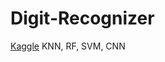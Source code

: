 # Digit-Recognizer
[Kaggle](https://www.kaggle.com/competitions/digit-recognizer/overview)
KNN, RF, SVM, CNN
